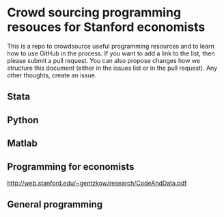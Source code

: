 # Crowd sourcing programming resouces for Stanford economists

This is a repo to crowdsource useful programming resources and to learn how to use GitHub in the process. If you want to add a link to the list, then please submit a pull request. You can also propose changes how we structure this document (either in the issues list or in the pull request). Any other thoughts, create an issue. 

## Stata


## Python


## Matlab


## Programming for economists
http://web.stanford.edu/~gentzkow/research/CodeAndData.pdf

## General programming
